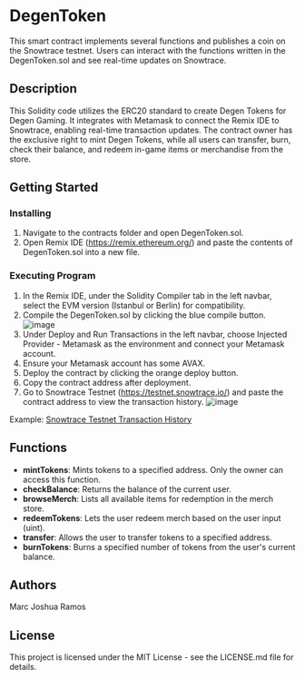# DegenToken
This smart contract implements several functions and publishes a coin on the Snowtrace testnet. Users can interact with the functions written in the DegenToken.sol and see real-time updates on Snowtrace.

## Description
This Solidity code utilizes the ERC20 standard to create Degen Tokens for Degen Gaming. It integrates with Metamask to connect the Remix IDE to Snowtrace, enabling real-time transaction updates. The contract owner has the exclusive right to mint Degen Tokens, while all users can transfer, burn, check their balance, and redeem in-game items or merchandise from the store.

## Getting Started

### Installing
1. Navigate to the contracts folder and open DegenToken.sol.
2. Open Remix IDE (https://remix.ethereum.org/) and paste the contents of DegenToken.sol into a new file.

### Executing Program
1. In the Remix IDE, under the Solidity Compiler tab in the left navbar, select the EVM version (Istanbul or Berlin) for compatibility.
2. Compile the DegenToken.sol by clicking the blue compile button.
   ![image](image)
3. Under Deploy and Run Transactions in the left navbar, choose Injected Provider - Metamask as the environment and connect your Metamask account.
4. Ensure your Metamask account has some AVAX.
5. Deploy the contract by clicking the orange deploy button.
6. Copy the contract address after deployment.
7. Go to Snowtrace Testnet (https://testnet.snowtrace.io/) and paste the contract address to view the transaction history.
   ![image](image)

Example: [Snowtrace Testnet Transaction History](https://testnet.snowtrace.io/address/0x12cB630Ce69a22548c4506e93c02c442433bAd50)

## Functions
- **mintTokens**: Mints tokens to a specified address. Only the owner can access this function.
- **checkBalance**: Returns the balance of the current user.
- **browseMerch**: Lists all available items for redemption in the merch store.
- **redeemTokens**: Lets the user redeem merch based on the user input (uint).
- **transfer**: Allows the user to transfer tokens to a specified address.
- **burnTokens**: Burns a specified number of tokens from the user's current balance.

## Authors
Marc Joshua Ramos

## License
This project is licensed under the MIT License - see the LICENSE.md file for details.
